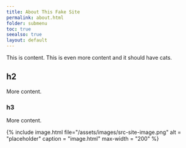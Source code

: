 ```yaml
---
title: About This Fake Site
permalink: about.html
folder: submenu
toc: true
seealso: true
layout: default
---
```


This is content. This is even more content and it should have cats.

## h2

More content.

### h3

More content.

{% include image.html file="/assets/images/src-site-image.png" alt = "placeholder" caption = "image.html" max-width = "200" %}
